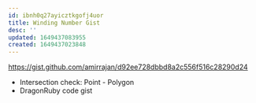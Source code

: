 ```yaml
---
id: ibnh0q27ayicztkgofj4uor
title: Winding Number Gist
desc: ''
updated: 1649437083955
created: 1649437023848
---
```


https://gist.github.com/amirrajan/d92ee728dbbd8a2c556f516c28290d24

- Intersection check: Point - Polygon
- DragonRuby code gist

